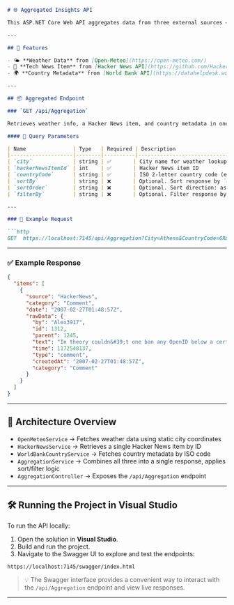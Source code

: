 ```markdown
# 🌐 Aggregated Insights API

This ASP.NET Core Web API aggregates data from three external sources — weather, tech news, and global country metadata — into a single unified response. It’s designed for fast, parallel data fetching, clean JSON output, and now includes sorting and filtering options for enhanced control.

---

## 🚀 Features

- 🌤 **Weather Data** from [Open-Meteo](https://open-meteo.com/)
- 📰 **Tech News Item** from [Hacker News API](https://github.com/HackerNews/API)
- 🌍 **Country Metadata** from [World Bank API](https://datahelpdesk.worldbank.org/knowledgebase/articles/898590-api-country-queries)

---

## 📦 Aggregated Endpoint

### `GET /api/Aggregation`

Retrieves weather info, a Hacker News item, and country metadata in one call.

#### 🔧 Query Parameters

| Name               | Type   | Required | Description                                                                 |
|--------------------|--------|----------|-----------------------------------------------------------------------------|
| `city`             | string | ✅       | City name for weather lookup                                               |
| `hackerNewsItemId` | int    | ✅       | Hacker News item ID                                                        |
| `countryCode`      | string | ✅       | ISO 2-letter country code (e.g. `GR`)                                      |
| `sortBy`           | string | ❌       | Optional. Sort response by `date`                                          |
| `sortOrder`        | string | ❌       | Optional. Sort direction: asc or desc                                      |
| `filterBy`         | string | ❌       | Optional. Filter response by Category : Environment, Comment, Economy      |

---

### 📘 Example Request

```http
GET  https://localhost:7145/api/Aggregation?City=Athens&CountryCode=GR&HackerNewsItemId=1312&Category=Comment
```

---

### ✅ Example Response

```json
{
  "items": [
    {
      "source": "HackerNews",
      "category": "Comment",
      "date": "2007-02-27T01:48:57Z",
      "rawData": {
        "by": "Alex3917",
        "id": 1312,
        "parent": 1245,
        "text": "In theory couldn&#39;t one ban any OpenID below a certain pagerank? For example, my OpenID is embedded on my homepage, which has a pagerank of 6. So then could I create a Reddit clone and ban anyone with an OpenID coming from a site with a pagerank of below 4? You would probably have to accept only OpenID&#39;s from the header of index.html, and check to make sure there was only one OpenID per page. That way if you got banned for trolling then you&#39;d have to make a new homepage and get it up to a certain pagerank before you could make a new account at the site.",
        "time": 1172548137,
        "type": "comment",
        "createdAt": "2007-02-27T01:48:57Z",
        "category": "Comment"
      }
    }
  ]
}
```

---

## 🧱 Architecture Overview

- `OpenMeteoService` → Fetches weather data using static city coordinates
- `HackerNewsService` → Retrieves a single Hacker News item by ID
- `WorldBankCountryService` → Fetches country metadata by ISO code
- `AggregationService` → Combines all three into a single response, applies sort/filter logic
- `AggregationController` → Exposes the `/api/Aggregation` endpoint

---

## 🛠️ Running the Project in Visual Studio

To run the API locally:

1. Open the solution in **Visual Studio**.
2. Build and run the project.
3. Navigate to the Swagger UI to explore and test the endpoints:

```url
https://localhost:7145/swagger/index.html
```

> 💡 The Swagger interface provides a convenient way to interact with the `/api/Aggregation` endpoint and view live responses.

---
